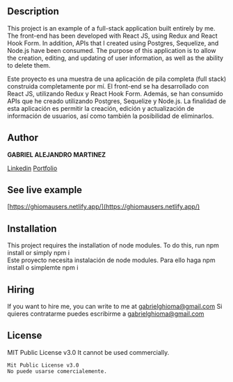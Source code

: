 ## Description  

  This project is an example of a full-stack application built entirely by me. The front-end has been developed with React JS, using Redux and React Hook Form. In addition, APIs that I created using Postgres, Sequelize, and Node.js have been consumed. The purpose of this application is to allow the creation, editing, and updating of user information, as well as the ability to delete them.

  Este proyecto es una muestra de una aplicación de pila completa (full stack) construida completamente por mí. El front-end se ha desarrollado con React JS, utilizando Redux y React Hook Form. Además, se han consumido APIs que he creado utilizando Postgres, Sequelize y Node.js. La finalidad de esta aplicación es permitir la creación, edición y actualización de información de usuarios, así como también la posibilidad de eliminarlos.


## Author 

**GABRIEL ALEJANDRO MARTINEZ**

[Linkedin](https://www.linkedin.com/in/gabrielmartinezghioma/)
[Portfolio](https://gabrielmartinezghioma.netlify.app/)

## See live example

[https://ghiomausers.netlify.app/](https://ghiomausers.netlify.app/)
<!-- ![Image text](https://github.com/gabrielmartinezghioma/CRUD-GHIOMA/blob/main/public/screen.png) -->

## Installation 

   This project requires the installation of node modules. To do this, run npm install or simply npm i  
	Este proyecto necesita instalación de node modules. Para ello haga npm install o simplemte npm i  

## Hiring 

  If you want to hire me, you can write to me at gabrielghioma@gmail.com
  Si quieres contratarme puedes escribirme a gabrielghioma@gmail.com

## License

  MIT Public License v3.0
  It cannot be used commercially.

	Mit Public License v3.0
	No puede usarse comercialemente.